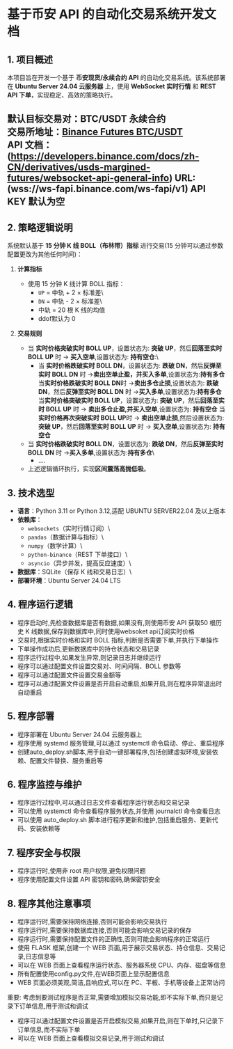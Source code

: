 # 基于币安 API 的自动化交易系统开发文档

## 1. 项目概述

本项目旨在开发一个基于 **币安现货/永续合约 API**
的自动化交易系统。该系统部署在 **Ubuntu Server 24.04 云服务器** 上，使用
**WebSocket 实时行情** 和 **REST API 下单**，实现稳定、高效的策略执行。

默认目标交易对：**BTC/USDT 永续合约**\
交易所地址：[Binance Futures
BTC/USDT](https://www.binance.com/zh-CN/futures/BTCUSDT)\
API 文档：(https://developers.binance.com/docs/zh-CN/derivatives/usds-margined-futures/websocket-api-general-info)
URL:(wss://ws-fapi.binance.com/ws-fapi/v1)
API KEY 默认为空
------------------------------------------------------------------------

## 2. 策略逻辑说明

系统默认基于 **15 分钟 K 线 BOLL（布林带）指标** 进行交易(15 分钟可以通过参数配置更改为其他任何时间)：

1.  **计算指标**
    -   使用 15 分钟 K 线计算 BOLL 指标：
        -   `UP` = 中轨 + 2 × 标准差\
        -   `DN` = 中轨 - 2 × 标准差\
        -   中轨 = 20 根 K 线的均值
        - ddof默认为 0

2.  **交易规则**
    -   当 **实时价格突破实时 BOLL UP**，设置状态为: **突破 UP**，然后**回落至实时 BOLL UP** 时 → **买入空单**,设置状态为: **持有空仓**:\
        -   当 **实时价格跌破实时 BOLL DN**，设置状态为: **跌破 DN**，然后**反弹至实时 BOLL DN** 时 →**卖出空单止盈，并买入多单**,设置状态为:**持有多仓**\
                当**实时价格跌破实时 BOLL DN**时 →**卖出多仓止损**,设置状态为: **跌破 DN**，然后**反弹至实时 BOLL DN** 时 →**买入多单**,设置状态为:**持有多仓**
                当**实时价格突破实时 BOLL UP**，设置状态为: **突破 UP**，然后**回落至实时 BOLL UP** 时 → **卖出多仓止盈,并买入空单**,设置状态为: **持有空仓**
            当 **实时价格再次突破实时 BOLL UP**时 → **卖出空单止损**,然后设置状态为:**突破 UP**，然后**回落至实时 BOLL UP** 时 → **买入空单**,设置状态为: **持有空仓**
    -   当 **实时价格跌破实时 BOLL DN**，设置状态为: **跌破 DN**，然后**反弹至实时 BOLL DN** 时 →**买入多单**,设置状态为:**持有多仓**\ 
        -   ....
    -   上述逻辑循环执行，实现**区间震荡高抛低吸**。

## 3. 技术选型

-   **语言**：Python 3.11 or Python 3.12,适配 UBUNTU SERVER22.04 及以上版本
-   **依赖库**：
    -   `websockets`（实时行情订阅）\
    -   `pandas`（数据计算与指标）\
    -   `numpy`（数学计算）\
    -   `python-binance`（REST 下单接口）\
    -   `asyncio`（异步并发，提高反应速度）\
-   **数据库**：SQLite（保存 K 线和交易日志）\
-   **部署环境**：Ubuntu Server 24.04 LTS

## 4. 程序运行逻辑
- 程序启动时,先检查数据库是否有数据,如果没有,则使用币安 API 获取50 根历史 K 线数据,保存到数据库中,同时使用websoket api订阅实时价格
- 交易时,根据实时价格和实时 BOLL 指标,判断是否需要下单,并执行下单操作
- 下单操作成功后,更新数据库中的持仓状态和交易记录
- 程序运行过程中,如果发生异常,则记录日志并继续运行
- 程序可以通过配置文件设置交易对、时间间隔、BOLL 参数等
- 程序可以通过配置文件设置交易金额等
- 程序可以通过配置文件设置是否开启自动重启,如果开启,则在程序异常退出时自动重启

## 5. 程序部署
- 程序部署在 Ubuntu Server 24.04 云服务器上
- 程序使用 systemd 服务管理,可以通过 systemctl 命令启动、停止、重启程序
- 创建auto_deploy.sh脚本,用于自动一键部署程序,包括创建虚拟环境,安装依赖、配置文件替换、服务重启等

## 6. 程序监控与维护
- 程序运行过程中,可以通过日志文件查看程序运行状态和交易记录
- 可以使用 systemctl 命令查看程序服务状态,并使用 journalctl 命令查看日志
- 可以使用 auto_deploy.sh 脚本进行程序更新和维护,包括重启服务、更新代码、安装依赖等

## 7. 程序安全与权限
- 程序运行时,使用非 root 用户权限,避免权限问题
- 程序使用配置文件设置 API 密钥和密码,确保密钥安全

## 8. 程序其他注意事项
- 程序运行时,需要保持网络连接,否则可能会影响交易执行
- 程序运行时,需要保持数据库连接,否则可能会影响交易记录的保存
- 程序运行时,需要保持配置文件的正确性,否则可能会影响程序的正常运行
- 使用 FLASK 框架,创建一个 WEB 页面,用于展示交易状态、持仓信息、交易记录,日志信息等
- 可以在 WEB 页面上查看程序运行状态、服务器系统 CPU、内存、磁盘等信息
- 所有配置使用config.py文件,在WEB页面上显示配置信息
- WEB 页面必须美观,简洁,且响应式,可以在 PC、平板、手机等设备上正常访问

重要:
考虑到要测试程序是否正常,需要增加模拟交易功能,即不实际下单,而只是记录下订单信息,用于测试和调试
- 程序可以通过配置文件设置是否开启模拟交易,如果开启,则在下单时,只记录下订单信息,而不实际下单
- 可以在 WEB 页面上查看模拟交易记录,用于测试和调试
